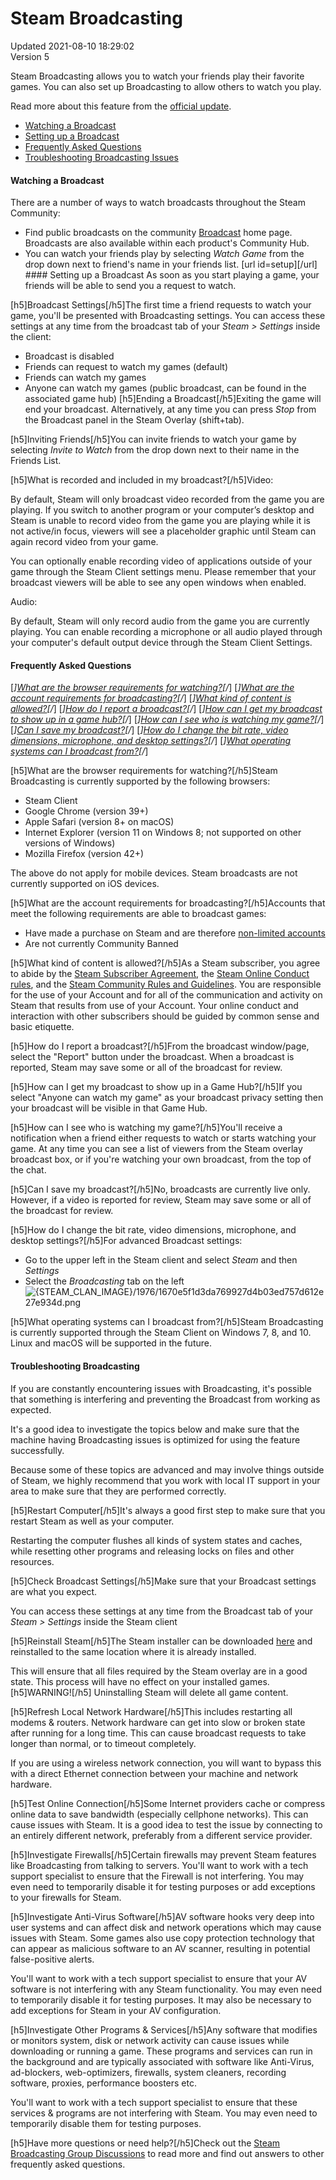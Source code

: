 # Steam Broadcasting
Updated 2021-08-10 18:29:02  
Version 5  

Steam Broadcasting allows you to watch your friends play their favorite games. You can also set up Broadcasting to allow others to watch you play.  
  
Read more about this feature from the [official update](https://steamcommunity.com/updates/broadcasting).  
* [Watching a Broadcast](#watch)
* [Setting up a Broadcast](#setup)
* [Frequently Asked Questions](#faq)
* [Troubleshooting Broadcasting Issues](#issues)
  
  
 #### Watching a Broadcast
There are a number of ways to watch broadcasts throughout the Steam Community:  
* Find public broadcasts on the community [Broadcast](https://steamcommunity.com/?subsection=broadcasts) home page. Broadcasts are also available within each product's Community Hub.
* You can watch your friends play by selecting *Watch Game* from the drop down next to friend's name in your friends list.
 [url id=setup][/url] #### Setting up a Broadcast
As soon as you start playing a game, your friends will be able to send you a request to watch.  
  
[h5]Broadcast Settings[/h5]The first time a friend requests to watch your game, you'll be presented with Broadcasting settings. You can access these settings at any time from the broadcast tab of your *Steam > Settings* inside the client:  
* Broadcast is disabled
* Friends can request to watch my games (default)
* Friends can watch my games
* Anyone can watch my games (public broadcast, can be found in the associated game hub)
 [h5]Ending a Broadcast[/h5]Exiting the game will end your broadcast. Alternatively, at any time you can press *Stop* from the Broadcast panel in the Steam Overlay (shift+tab).  
  
[h5]Inviting Friends[/h5]You can invite friends to watch your game by selecting *Invite to Watch* from the drop down next to their name in the Friends List.  
  
[h5]What is recorded and included in my broadcast?[/h5]Video:  
  
By default, Steam will only broadcast video recorded from the game you are playing. If you switch to another program or your computer’s desktop and Steam is unable to record video from the game you are playing while it is not active/in focus, viewers will see a placeholder graphic until Steam can again record video from your game.  
  
You can optionally enable recording video of applications outside of your game through the Steam Client settings menu. Please remember that your broadcast viewers will be able to see any open windows when enabled.  
  
Audio:  
  
By default, Steam will only record audio from the game you are currently playing. You can enable recording a microphone or all audio played through your computer's default output device through the Steam Client Settings.  
  
 #### Frequently Asked Questions
[*][What are the browser requirements for watching?](#18)[/*]  	[*][What are the account requirements for broadcasting?](#3)[/*]  	[*][What kind of content is allowed?](#7)[/*]  	[*][How do I report a broadcast?](#8)[/*]  	[*][How can I get my broadcast to show up in a game hub?](#12)[/*]  	[*][How can I see who is watching my game?](#13)[/*]  	[*][Can I save my broadcast?](#14)[/*]  	[*][How do I change the bit rate, video dimensions, microphone, and desktop settings?](#17)[/*]  	[*][What operating systems can I broadcast from?](#19)[/*]  
  
  
  
[h5]What are the browser requirements for watching?[/h5]Steam Broadcasting is currently supported by the following browsers:  
* Steam Client
* Google Chrome (version 39+)
* Apple Safari (version 8+ on macOS)
* Internet Explorer (version 11 on Windows 8; not supported on other versions of Windows)
* Mozilla Firefox (version 42+)
  
The above do not apply for mobile devices. Steam broadcasts are not currently supported on iOS devices.  
  
  
[h5]What are the account requirements for broadcasting?[/h5]Accounts that meet the following requirements are able to broadcast games:  
* Have made a purchase on Steam and are therefore [non-limited accounts](https://help.steampowered.com/en/faqs/view/71D3-35C2-AD96-AA3A)
* Are not currently Community Banned
  
  
  
[h5]What kind of content is allowed?[/h5]As a Steam subscriber, you agree to abide by the [Steam Subscriber Agreement](http://store.steampowered.com/subscriber_agreement/), the [Steam Online Conduct rules](http://store.steampowered.com/online_conduct/), and the [Steam Community Rules and Guidelines](https://help.steampowered.com/en/faqs/view/6862-8119-C23E-EA7B). You are responsible for the use of your Account and for all of the communication and activity on Steam that results from use of your Account. Your online conduct and interaction with other subscribers should be guided by common sense and basic etiquette.  
  
  
  
[h5]How do I report a broadcast?[/h5]From the broadcast window/page, select the "Report" button under the broadcast. When a broadcast is reported, Steam may save some or all of the broadcast for review.  
  
  
  
[h5]How can I get my broadcast to show up in a Game Hub?[/h5]If you select "Anyone can watch my game" as your broadcast privacy setting then your broadcast will be visible in that Game Hub.  
  
  
  
[h5]How can I see who is watching my game?[/h5]You'll receive a notification when a friend either requests to watch or starts watching your game. At any time you can see a list of viewers from the Steam overlay broadcast box, or if you're watching your own broadcast, from the top of the chat.  
  
  
  
[h5]Can I save my broadcast?[/h5]No, broadcasts are currently live only. However, if a video is reported for review, Steam may save some or all of the broadcast for review.  
  
  
  
[h5]How do I change the bit rate, video dimensions, microphone, and desktop settings?[/h5]For advanced Broadcast settings:  
* Go to the upper left in the Steam client and select *Steam* and then *Settings*
* Select the *Broadcasting* tab on the left  
![{STEAM_CLAN_IMAGE}/1976/1670e5f1d3da769927d4b03ed757d612e27e934d.png]({STEAM_CLAN_IMAGE}/1976/1670e5f1d3da769927d4b03ed757d612e27e934d.png)
  
  
[h5]What operating systems can I broadcast from?[/h5]Steam Broadcasting is currently supported through the Steam Client on Windows 7, 8, and 10. Linux and macOS will be supported in the future.  
  
  #### Troubleshooting Broadcasting
If you are constantly encountering issues with Broadcasting, it's possible that something is interfering and preventing the Broadcast from working as expected.  
  
It's a good idea to investigate the topics below and make sure that the machine having Broadcasting issues is optimized for using the feature successfully.  
  
Because some of these topics are advanced and may involve things outside of Steam, we highly recommend that you work with local IT support in your area to make sure that they are performed correctly.  
  
[h5]Restart Computer[/h5]It's always a good first step to make sure that you restart Steam as well as your computer.  
  
Restarting the computer flushes all kinds of system states and caches, while resetting other programs and releasing locks on files and other resources.  
  
[h5]Check Broadcast Settings[/h5]Make sure that your Broadcast settings are what you expect.  
  
You can access these settings at any time from the Broadcast tab of your *Steam > Settings* inside the Steam client  
  
[h5]Reinstall Steam[/h5]The Steam installer can be downloaded [here](https://store.steampowered.com/about/) and reinstalled to the same location where it is already installed.  
  
This will ensure that all files required by the Steam overlay are in a good state. This process will have no effect on your installed games.  
[h5]WARNING![/h5] Uninstalling Steam will delete all game content.  
  
[h5]Refresh Local Network Hardware[/h5]This includes restarting all modems & routers. Network hardware can get into slow or broken state after running for a long time. This can cause broadcast requests to take longer than normal, or to timeout completely.  
  
If you are using a wireless network connection, you will want to bypass this with a direct Ethernet connection between your machine and network hardware.  
  
[h5]Test Online Connection[/h5]Some Internet providers cache or compress online data to save bandwidth (especially cellphone networks). This can cause issues with Steam. It is a good idea to test the issue by connecting to an entirely different network, preferably from a different service provider.  
  
[h5]Investigate Firewalls[/h5]Certain firewalls may prevent Steam features like Broadcasting from talking to servers. You'll want to work with a tech support specialist to ensure that the Firewall is not interfering. You may even need to temporarily disable it for testing purposes or add exceptions to your firewalls for Steam.  
  
[h5]Investigate Anti-Virus Software[/h5]AV software hooks very deep into user systems and can affect disk and network operations which may cause issues with Steam. Some games also use copy protection technology that can appear as malicious software to an AV scanner, resulting in potential false-positive alerts.  
  
You'll want to work with a tech support specialist to ensure that your AV software is not interfering with any Steam functionality. You may even need to temporarily disable it for testing purposes. It may also be necessary to add exceptions for Steam in your AV configuration.  
  
[h5]Investigate Other Programs & Services[/h5]Any software that modifies or monitors system, disk or network activity can cause issues while downloading or running a game. These programs and services can run in the background and are typically associated with software like Anti-Virus, ad-blockers, web-optimizers, firewalls, system cleaners, recording software, proxies, performance boosters etc.  
  
You'll want to work with a tech support specialist to ensure that these services & programs are not interfering with Steam. You may even need to temporarily disable them for testing purposes.  
  
 [h5]Have more questions or need help?[/h5]Check out the [Steam Broadcasting Group Discussions](http://steamcommunity.com/groups/steambroadcasting/discussions) to read more and find out answers to other frequently asked questions.